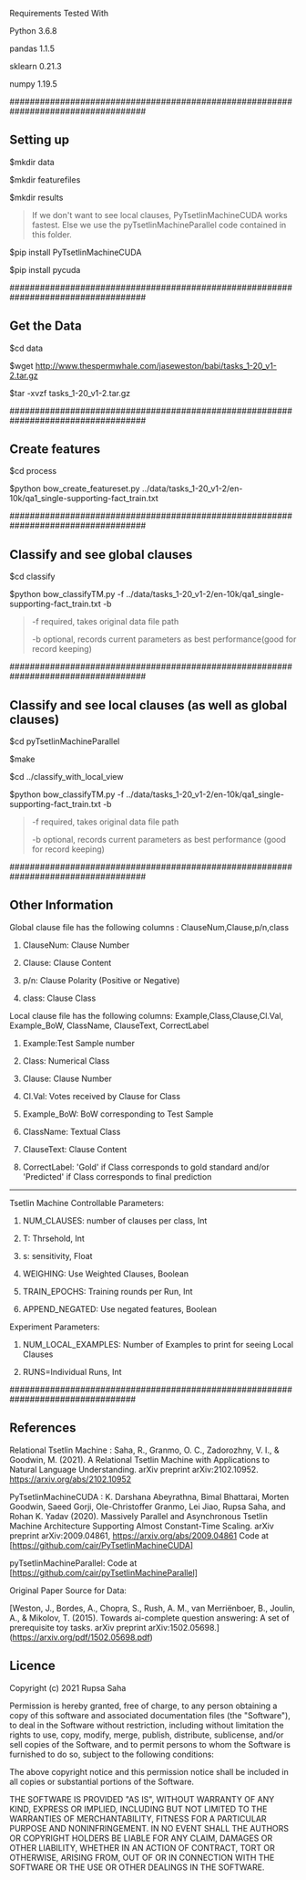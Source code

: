 Requirements Tested With

Python 3.6.8

pandas 1.1.5

sklearn 0.21.3

numpy 1.19.5

###################################################################################

Setting up
-------------------------------------------------------------------------------------------------------------------------
$mkdir data

$mkdir featurefiles

$mkdir results

>If we don't want to see local clauses, PyTsetlinMachineCUDA works fastest. Else we use the pyTsetlinMachineParallel code contained in this folder.


$pip install PyTsetlinMachineCUDA

$pip install pycuda

###################################################################################

Get the Data
-------------------------------------------------------------------------------------------------------------------------

$cd data

$wget http://www.thespermwhale.com/jaseweston/babi/tasks_1-20_v1-2.tar.gz

$tar -xvzf tasks_1-20_v1-2.tar.gz


###################################################################################

Create features
-------------------------------------------------------------------------------------------------------------------------

$cd process

$python bow_create_featureset.py ../data/tasks_1-20_v1-2/en-10k/qa1_single-supporting-fact_train.txt

###################################################################################

Classify and see global clauses
-------------------------------------------------------------------------------------------------------------------------

$cd classify

$python bow_classifyTM.py -f ../data/tasks_1-20_v1-2/en-10k/qa1_single-supporting-fact_train.txt -b

>-f required, takes original data file path
>
>-b optional, records current parameters as best performance(good for record keeping)

###################################################################################

Classify and see local clauses (as well as global clauses)
-------------------------------------------------------------------------------------------------------------------------

$cd pyTsetlinMachineParallel

$make

$cd ../classify_with_local_view

$python bow_classifyTM.py -f ../data/tasks_1-20_v1-2/en-10k/qa1_single-supporting-fact_train.txt -b

>-f required, takes original data file path
>
>-b optional, records current parameters as best performance (good for record keeping)

###################################################################################

Other Information
-------------------------------------------------------------------------------------------------------------------------

Global clause file has the following columns : ClauseNum,Clause,p/n,class

1. ClauseNum: Clause Number

2. Clause: Clause Content

3. p/n: Clause Polarity (Positive or Negative)

4. class: Clause Class


Local clause file has the following columns: Example,Class,Clause,Cl.Val, Example_BoW, ClassName, ClauseText, CorrectLabel

1. Example:Test Sample number

2. Class: Numerical Class

3. Clause: Clause Number

4. Cl.Val: Votes received by Clause for Class

5. Example_BoW: BoW corresponding to Test Sample

6. ClassName: Textual Class

7. ClauseText: Clause Content

8. CorrectLabel: 'Gold' if Class corresponds to gold standard and/or 'Predicted' if Class corresponds to final prediction

-------------------------------------------------------------------------------------------------------------------------

Tsetlin Machine Controllable Parameters:

1. NUM_CLAUSES: number of clauses per class, Int

2. T: Thrsehold, Int

3. s: sensitivity, Float

4. WEIGHING: Use Weighted Clauses, Boolean

5. TRAIN_EPOCHS: Training rounds per Run, Int

6. APPEND_NEGATED: Use negated features, Boolean


Experiment Parameters:

1. NUM_LOCAL_EXAMPLES: Number of Examples to print for seeing Local Clauses

2. RUNS=Individual Runs, Int

#################################################################################

## References

Relational Tsetlin Machine : Saha, R., Granmo, O. C., Zadorozhny, V. I., & Goodwin, M. (2021). A Relational Tsetlin Machine with Applications to Natural Language Understanding. arXiv preprint arXiv:2102.10952.
https://arxiv.org/abs/2102.10952

PyTsetlinMachineCUDA : K. Darshana Abeyrathna, Bimal Bhattarai, Morten Goodwin, Saeed Gorji, Ole-Christoffer Granmo, Lei Jiao, Rupsa Saha, and Rohan K. Yadav (2020). Massively Parallel and Asynchronous Tsetlin Machine Architecture Supporting Almost Constant-Time Scaling. arXiv preprint arXiv:2009.04861, 
https://arxiv.org/abs/2009.04861
Code at [https://github.com/cair/PyTsetlinMachineCUDA]

pyTsetlinMachineParallel: Code at [https://github.com/cair/pyTsetlinMachineParallel]

Original Paper Source for Data:

[Weston, J., Bordes, A., Chopra, S., Rush, A. M., van Merriënboer, B., Joulin, A., & Mikolov, T. (2015). Towards ai-complete question answering: A set of prerequisite toy tasks. arXiv preprint arXiv:1502.05698.]
(https://arxiv.org/pdf/1502.05698.pdf)


## Licence

Copyright (c) 2021 Rupsa Saha

Permission is hereby granted, free of charge, to any person obtaining a copy of this software and associated documentation files (the "Software"), to deal in the Software without restriction, including without limitation the rights to use, copy, modify, merge, publish, distribute, sublicense, and/or sell copies of the Software, and to permit persons to whom the Software is furnished to do so, subject to the following conditions:

The above copyright notice and this permission notice shall be included in all copies or substantial portions of the Software.

THE SOFTWARE IS PROVIDED "AS IS", WITHOUT WARRANTY OF ANY KIND, EXPRESS OR IMPLIED, INCLUDING BUT NOT LIMITED TO THE WARRANTIES OF MERCHANTABILITY, FITNESS FOR A PARTICULAR PURPOSE AND NONINFRINGEMENT. IN NO EVENT SHALL THE AUTHORS OR COPYRIGHT HOLDERS BE LIABLE FOR ANY CLAIM, DAMAGES OR OTHER LIABILITY, WHETHER IN AN ACTION OF CONTRACT, TORT OR OTHERWISE, ARISING FROM, OUT OF OR IN CONNECTION WITH THE SOFTWARE OR THE USE OR OTHER DEALINGS IN THE SOFTWARE.
